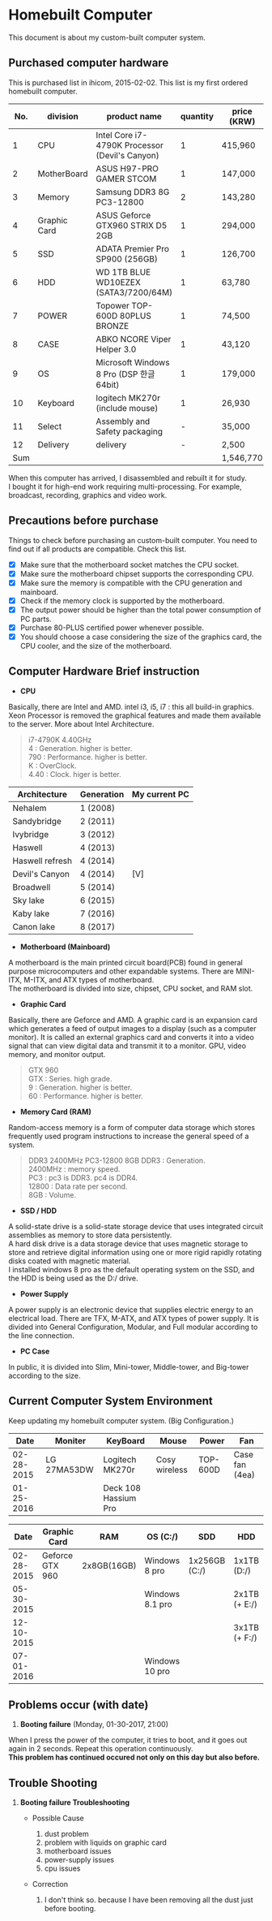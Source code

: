 # Homebuilt Computer

This document is about my custom-built computer system.

## Purchased computer hardware

This is purchased list in ihicom, 2015-02-02. This list is my first ordered homebuilt computer. 

No. | division | product name | quantity | price (KRW)
----- | ----- | ----- | ----- | -----
1 | CPU | Intel Core i7-4790K Processor (Devil's Canyon) | 1 | 415,960 
2 | MotherBoard | ASUS H97-PRO GAMER STCOM | 1 | 147,000 
3 | Memory | Samsung DDR3 8G PC3-12800 | 2 | 143,280
4 | Graphic Card | ASUS Geforce GTX960 STRIX D5 2GB | 1 | 294,000
5 | SSD | ADATA Premier Pro SP900 (256GB) | 1 | 126,700
6 | HDD | WD 1TB BLUE WD10EZEX (SATA3/7200/64M) | 1 | 63,780
7 | POWER | Topower TOP-600D 80PLUS BRONZE | 1 | 74,500
8 | CASE | ABKO NCORE Viper Helper 3.0 | 1 | 43,120
9 | OS | Microsoft Windows 8 Pro (DSP 한글 64bit) | 1 | 179,000
10 | Keyboard | logitech MK270r (include mouse) | 1 | 26,930
11 | Select | Assembly and Safety packaging | - | 35,000
12 | Delivery | delivery | - | 2,500
Sum | | | | 1,546,770

When this computer has arrived, I disassembled and rebuilt it for study.   
I bought it for high-end work requiring multi-processing. For example, broadcast, recording, graphics and video work.

## Precautions before purchase

Things to check before purchasing an custom-built computer. You need to find out if all products are compatible. Check this list.

- [x] Make sure that the motherboard socket matches the CPU socket.
- [x] Make sure the motherboard chipset supports the corresponding CPU.
- [x] Make sure the memory is compatible with the CPU generation and mainboard.
- [x] Check if the memory clock is supported by the motherboard.
- [x] The output power should be higher than the total power consumption of PC parts.
- [x] Purchase 80-PLUS certified power whenever possible.
- [x] You should choose a case considering the size of the graphics card, the CPU cooler, and the size of the motherboard.

## Computer Hardware Brief instruction 

* __CPU__

Basically, there are Intel and AMD. intel i3, i5, i7 : this all build-in graphics. Xeon Processor is removed the graphical features and made them available to the server. More about Intel Architecture.
> i7-4790K 4.40GHz   
> 4 : Generation. higher is better.  
> 790 : Performance. higher is better.  
> K : OverClock.   
> 4.40 : Clock. higer is better.  

Architecture | Generation | My current PC 
----- | ----- | -----
Nehalem | 1 (2008) 
Sandybridge | 2 (2011)
Ivybridge | 3 (2012)
Haswell | 4 (2013)
Haswell refresh | 4 (2014)
Devil's Canyon | 4 (2014) | [V]
Broadwell | 5 (2014)
Sky lake | 6 (2015)
Kaby lake | 7 (2016)
Canon lake | 8 (2017)

* __Motherboard (Mainboard)__

A motherboard is the main printed circuit board(PCB) found in general purpose microcomputers and other expandable systems. There are MINI-ITX, M-ITX, and ATX types of motherboard.  
The motherboard is divided into size, chipset, CPU socket, and RAM slot.

* __Graphic Card__

Basically, there are Geforce and AMD. A graphic card is an expansion card which generates a feed of output images to a display (such as a computer monitor). It is called an external graphics card and converts it into a video signal that can view digital data and transmit it to a monitor. GPU, video memory, and monitor output.
> GTX 960   
> GTX : Series. high grade.  
> 9 : Generation. higher is better.  
> 60 : Performance. higher is better.   

* __Memory Card (RAM)__

Random-access memory is a form of computer data storage which stores frequently used program instructions to increase the general speed of a system.
> DDR3 2400MHz PC3-12800 8GB
> DDR3 : Generation.  
> 2400MHz : memory speed.  
> PC3 : pc3 is DDR3. pc4 is DDR4.  
> 12800 : Data rate per second.  
> 8GB : Volume.  

* __SSD / HDD__

A solid-state drive is a solid-state storage device that uses integrated circuit assemblies as memory to store data persistently.  
A hard disk drive is a data storage device that uses magnetic storage to store and retrieve digital information using one or more rigid rapidly rotating disks coated with magnetic material.  
I installed windows 8 pro as the default operating system on the SSD, and the HDD is being used as the D:/ drive.

* __Power Supply__

A power supply is an electronic device that supplies electric energy to an electrical load. There are TFX, M-ATX, and ATX types of power supply. It is divided into General Configuration, Modular, and Full modular according to the line connection.  

* __PC Case__

In public, it is divided into Slim, Mini-tower, Middle-tower, and Big-tower according to the size. 

## Current Computer System Environment

Keep updating my homebuilt computer system. (Big Configuration.)

Date | Moniter | KeyBoard | Mouse | Power | Fan
----- | ----- | ----- | ----- | ----- | ----- 
02-28-2015 | LG 27MA53DW | Logitech MK270r | Cosy wireless | TOP-600D | Case fan (4ea)
01-25-2016 |  | Deck 108 Hassium Pro |  |  |   

Date | Graphic Card | RAM | OS (C:/) | SDD | HDD
----- | ----- | ----- | ----- | ----- | ----- 
02-28-2015 | Geforce GTX 960 | 2x8GB(16GB) | Windows 8 pro | 1x256GB (C:/) | 1x1TB (D:/)
05-30-2015 |  |  | Windows 8.1 pro |  | 2x1TB (+ E:/) 
12-10-2015 |  |  |  |  | 3x1TB (+ F:/) 
07-01-2016 |  |  | Windows 10 pro |  |  


## Problems occur (with date) 

1. **Booting failure** (Monday, 01-30-2017, 21:00) 

When I press the power of the computer, it tries to boot, and it goes out again in 2 seconds. Repeat this operation continuously.  
**This problem has continued occured not only on this day but also before.**

## Trouble Shooting

1. **Booting failure Troubleshooting**

	- Possible Cause
		1. dust problem 
		2. problem with liquids on graphic card
		3. motherboard issues
		4. power-supply issues
		5. cpu issues

	- Correction
		1. I don't think so. because I have been removing all the dust just before booting. 	

		

 




[//]: # (this is comment test.)


